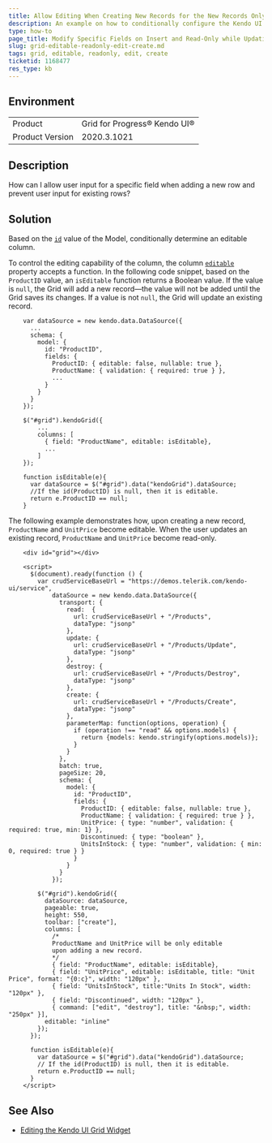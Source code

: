 ```yaml
---
title: Allow Editing When Creating New Records for the New Records Only
description: An example on how to conditionally configure the Kendo UI Grid to allow editing during the Create operation only.
type: how-to
page_title: Modify Specific Fields on Insert and Read-Only while Updating - Kendo UI Grid for jQuery
slug: grid-editable-readonly-edit-create.md
tags: grid, editable, readonly, edit, create
ticketid: 1168477
res_type: kb
---
```


## Environment

<table>
 <tr>
  <td>Product</td>
  <td>Grid for Progress® Kendo UI®</td>
 </tr>
 <tr>
  <td>Product Version</td>
  <td>2020.3.1021</td>
 </tr>
</table>

## Description

How can I allow user input for a specific field when adding a new row and prevent user input for existing rows?

## Solution

Based on the [`id`](https://docs.telerik.com/kendo-ui/api/javascript/data/model/fields/id) value of the Model, conditionally determine an editable column.

To control the editing capability of the column, the column [`editable`](https://docs.telerik.com/kendo-ui/api/javascript/ui/grid/configuration/columns.editable) property accepts a function. In the following code snippet, based on the `ProductID` value, an `isEditable` function returns a Boolean value. If the value is `null`, the Grid will add a new record&mdash;the value will not be added until the Grid saves its changes. If a value is not `null`, the Grid will update an existing record.  

```       
    var dataSource = new kendo.data.DataSource({
      ...
      schema: {
        model: {
          id: "ProductID",
          fields: {
            ProductID: { editable: false, nullable: true },
            ProductName: { validation: { required: true } },
            ...
          }
        }
      }
    });

    $("#grid").kendoGrid({
        ...
        columns: [
          { field: "ProductName", editable: isEditable},
          ...
        ]
    });

    function isEditable(e){
      var dataSource = $("#grid").data("kendoGrid").dataSource;
      //If the id(ProductID) is null, then it is editable.
      return e.ProductID == null;
    }
```

The following example demonstrates how, upon creating a new record, `ProductName` and `UnitPrice` become editable. When the user updates an existing record, `ProductName` and `UnitPrice` become read-only.

```dojo
    <div id="grid"></div>

    <script>
      $(document).ready(function () {
        var crudServiceBaseUrl = "https://demos.telerik.com/kendo-ui/service",
            dataSource = new kendo.data.DataSource({
              transport: {
                read:  {
                  url: crudServiceBaseUrl + "/Products",
                  dataType: "jsonp"
                },
                update: {
                  url: crudServiceBaseUrl + "/Products/Update",
                  dataType: "jsonp"
                },
                destroy: {
                  url: crudServiceBaseUrl + "/Products/Destroy",
                  dataType: "jsonp"
                },
                create: {
                  url: crudServiceBaseUrl + "/Products/Create",
                  dataType: "jsonp"
                },
                parameterMap: function(options, operation) {
                  if (operation !== "read" && options.models) {
                    return {models: kendo.stringify(options.models)};
                  }
                }
              },
              batch: true,
              pageSize: 20,
              schema: {
                model: {
                  id: "ProductID",
                  fields: {
                    ProductID: { editable: false, nullable: true },
                    ProductName: { validation: { required: true } },
                    UnitPrice: { type: "number", validation: { required: true, min: 1} },
                    Discontinued: { type: "boolean" },
                    UnitsInStock: { type: "number", validation: { min: 0, required: true } }
                  }
                }
              }
            });

        $("#grid").kendoGrid({
          dataSource: dataSource,
          pageable: true,
          height: 550,
          toolbar: ["create"],
          columns: [
            /*
            ProductName and UnitPrice will be only editable
            upon adding a new record.
            */
            { field: "ProductName", editable: isEditable},
            { field: "UnitPrice", editable: isEditable, title: "Unit Price", format: "{0:c}", width: "120px" },
            { field: "UnitsInStock", title:"Units In Stock", width: "120px" },
            { field: "Discontinued", width: "120px" },
            { command: ["edit", "destroy"], title: "&nbsp;", width: "250px" }],
          editable: "inline"
        });
      });

      function isEditable(e){
        var dataSource = $("#grid").data("kendoGrid").dataSource;
        // If the id(ProductID) is null, then it is editable.
        return e.ProductID == null;
      }
    </script>
```

## See Also

* [Editing the Kendo UI Grid Widget](https://docs.telerik.com/kendo-ui/controls/data-management/grid/editing)
